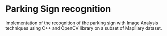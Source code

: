 # Parking Sign recognition
Implementation of the recognition of the parking sign with Image Analysis techniques using C++ and OpenCV library on a subset of Mapillary dataset.
